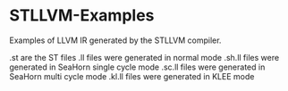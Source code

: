 # STLLVM-Examples

Examples of LLVM IR generated by the STLLVM compiler.

.st are the ST files
.ll files were generated in normal mode
.sh.ll files were generated in SeaHorn single cycle mode
.sc.ll files were generated in SeaHorn multi cycle mode
.kl.ll files were generated in KLEE mode
